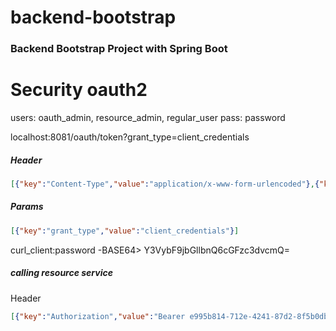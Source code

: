 # backend-bootstrap

### Backend Bootstrap Project with Spring Boot




# Security oauth2
users: oauth_admin, resource_admin, regular_user
pass: password


localhost:8081/oauth/token?grant_type=client_credentials


##### Header

```json
[{"key":"Content-Type","value":"application/x-www-form-urlencoded"},{"key":"Authorization","value":"Basic Y3VybF9jbGllbnQ6cGFzc3dvcmQ="}]
```

##### Params

```json
[{"key":"grant_type","value":"client_credentials"}]
```
curl_client:password  -BASE64> Y3VybF9jbGllbnQ6cGFzc3dvcmQ=


##### calling resource service

Header
```json
[{"key":"Authorization","value":"Bearer e995b814-712e-4241-87d2-8f5b0db401e3"}]
```

